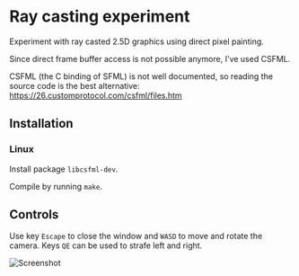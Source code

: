 # Ray casting experiment

Experiment with ray casted 2.5D graphics using direct pixel painting.

Since direct frame buffer access is not possible anymore, I've used CSFML.

CSFML (the C binding of SFML) is not well documented, so reading the source
code is the best alternative: https://26.customprotocol.com/csfml/files.htm

## Installation

### Linux

Install package `libcsfml-dev`.

Compile by running `make`.

## Controls

Use key `Escape` to close the window and `WASD` to move and rotate the camera.
Keys `QE` can be used to strafe left and right.

![Screenshot](https://user-images.githubusercontent.com/5512054/139965678-059558f5-756f-4eab-a4c7-941fe170dbe2.png)
